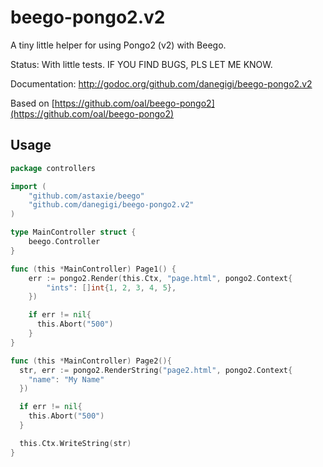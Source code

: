 beego-pongo2.v2
============

A tiny little helper for using Pongo2 (v2) with Beego.

Status: With little tests. IF YOU FIND BUGS, PLS LET ME KNOW.

Documentation: http://godoc.org/github.com/danegigi/beego-pongo2.v2

Based on [https://github.com/oal/beego-pongo2](https://github.com/oal/beego-pongo2)

## Usage

```go
package controllers

import (
    "github.com/astaxie/beego"
    "github.com/danegigi/beego-pongo2.v2"
)

type MainController struct {
    beego.Controller
}

func (this *MainController) Page1() {
    err := pongo2.Render(this.Ctx, "page.html", pongo2.Context{
        "ints": []int{1, 2, 3, 4, 5},
    })

    if err != nil{
      this.Abort("500")
    }
}

func (this *MainController) Page2(){
  str, err := pongo2.RenderString("page2.html", pongo2.Context{
    "name": "My Name"
  })

  if err != nil{
    this.Abort("500")
  }

  this.Ctx.WriteString(str)
}
```